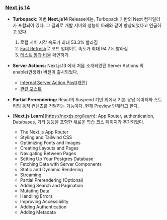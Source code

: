 
### [Next.js 14](https://nextjs.org/blog/next-14)
- **Turbopack**: 이번 **Next.js14** Release에는, Turbopack 기반의 Next 컴파일러가 포함되어 있다. 그 결과로 개발 서버의 성능이 아래와 같이 향상되었다고 언급하고 있다.
	1. 로컬 서버 시작 속도가 최대 53.3% 빨라짐
	2. [Fast Refresh](https://velog.io/@hwisaac/NextJS-Fast-Refresh)로 코드 업데이트 속도가 최대 94.7% 빨라짐 
	3. [테스트 통과 비율](areweturboyet.com) 확인하기

- **Server Actions:** Next.js13 에서 처음 소개되었던 Server Actions 의 enable(안정화) 버전이 출시되었다. 
	- [Internal Server Action Post(개인)](obsidian://open?vault=obsidian&file=Next.js%2FServer%20Action%20%EC%82%AC%EC%9A%A9%ED%95%98%EA%B8%B0) 
	- [관련 포스트](https://velog.io/@ckstn0777/Next.js-13.4-Server-Actions%EC%97%90-%EB%8C%80%ED%95%B4%EC%84%9C)

- **Partial Prerendering:**  React의 Suspend 기반 위에서 기본 응답 데이터와 스트리밍 동적 컨텐츠를 전달하는 기능이다. 현재 Preview 단계라고 한다.

- [**Next.js Learn]**(https://nextjs.org/learn): App Router, authentication, Databases, 기타 등등을 포함한 새로운 학습 코스 페이지가 추가되었다.
	- The Next.js App Router
	- Styling and Tailwind CSS
	- Optimizing Fonts and Images
	- Creating Layouts and Pages
	- Navigating Between Pages
	- Setting Up Your Postgres Database
	- Fetching Data with Server Components
	- Static and Dynamic Rendering
	- Streaming
	- Partial Prerendering (Optional)
	- Adding Search and Pagination
	- Mutating Data
	- Handling Errors
	- Improving Accessibility
	- Adding Authentication
	- Adding Metadata
